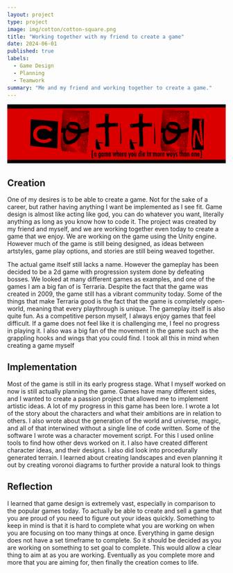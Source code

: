 ```yaml
---
layout: project
type: project
image: img/cotton/cotton-square.png
title: "Working together with my friend to create a game"
date: 2024-06-01
published: true
labels:
  - Game Design
  - Planning
  - Teamwork
summary: "Me and my friend and working together to create a game."
---
```


<img class="img-fluid" src="../img/cotton/cotton-header.png">

## Creation

One of my desires is to be able to create a game. Not for the sake of a career, but rather having anything I want be implemented as I see fit. Game design is almost like acting like god, you can do whatever you want, literally anything as long as you know how to code it. The project was created by my friend and myself, and we are working together even today to create a game that we enjoy. We are working on the game using the Unity engine. However much of the game is still being designed, as ideas between artstyles, game play options, and stories are still being weaved together.

The actual game itself still lacks a name. However the gameplay has been decided to be a 2d game with progression system done by defeating bosses. We looked at many different games as examples, and one of the games I am a big fan of is Terraria. Despite the fact that the game was created in 2009, the game still has a vibrant community today. Some of the things that make Terraria good is the fact that the game is completely open-world, meaning that every playthrough is unique. The gameplay itself is also quite fun. As a competitive person myself, I always enjoy games that feel difficult. If a game does not feel like it is challenging me, I feel no progress in playing it. I also was a big fan of the movement in the game such as the grappling hooks and wings that you could find. I took all this in mind when creating a game myself

## Implementation

Most of the game is still in its early progress stage. What I myself worked on now is still actually planning the game. Games have many different sides, and I wanted to create a passion project that allowed me to implement artistic ideas. A lot of my progress in this game has been lore. I wrote a lot of the story about the characters and what their ambitions are in relation to others. I also wrote about the generation of the world and universe, magic, and all of that interwined without a single line of code written. Some of the software I wrote was a character movement script. For this I used online tools to find how other devs worked on it. I also have created different character ideas, and their designs. I also did look into procedurally generated terrain. I learned about creating landscapes and even planning it out by creating voronoi diagrams to further provide a natural look to things

## Reflection

I learned that game design is extremely vast, especially in comparison to the popular games today. To actually be able to create and sell a game that you are proud of you need to figure out your ideas quickly. Something to keep in mind is that it is hard to complete what you are working on when you are focusing on too many things at once. Everything in game design does not have a set timeframe to complete. So it should be decided as you are working on something to set goal to complete. This would allow a clear thing to aim at as you are working. Eventually as you complete more and more that you are aiming for, then finally the creation comes to life. 



